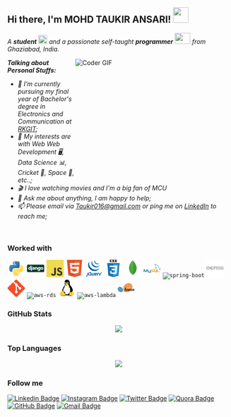 ## Hi there, I'm MOHD TAUKIR ANSARI! <img src="https://raw.githubusercontent.com/TheDudeThatCode/TheDudeThatCode/master/Assets/Hi.gif" width=35 height=35>

<p>
  <em>
    A <b>student</b> <img src="https://raw.githubusercontent.com/TheDudeThatCode/TheDudeThatCode/master/Assets/Medal.gif" width=20 height=20> and a passionate self-taught <b>programmer</b> <img src="https://raw.githubusercontent.com/TheDudeThatCode/TheDudeThatCode/master/Assets/Developer.gif" width=35 height=25> from Ghaziabad, India.
  </em>
 </p>

<img align="right" alt="Coder GIF" height=250 width=350 src="https://i.pinimg.com/originals/e4/26/70/e426702edf874b181aced1e2fa5c6cde.gif" />


<em>
  
**Talking about Personal Stuffs:**

- 💼 I’m currently pursuing my final year of Bachelor's degree in Electronics and Communication at [RKGIT](https://www.rkgit.edu.in/);
- 🤔 My interests are with Web Web Development 🖥️, Data Science 📊, Cricket 🏏, Space 🚀, etc..;
- 🎬 I love watching movies and I'm a big fan of MCU <img src="https://www.pngfind.com/pngs/m/173-1737725_captain-americas-shield-hd-png-download.png" width=15 height=15>
- 💬 Ask me about anything, I am happy to help;
- 📫 Please email via Taukir016@gmail.com or ping me on [LinkedIn](https://www.linkedin.com/in/mohd-taukir-ansari-734008179/) to reach me;
<br/> 
</em>

### Worked with 

<code><img height="40" src="https://raw.githubusercontent.com/devicons/devicon/master/icons/python/python-original.svg" title="python"></code>
<code><img height="40" src="https://raw.githubusercontent.com/devicons/devicon/master/icons/django/django-plain.svg" title="django"></code>
<code><img height="40" src="https://raw.githubusercontent.com/devicons/devicon/master/icons/javascript/javascript-original.svg" title="javascript"></code>
<code><img height="40" src="https://raw.githubusercontent.com/devicons/devicon/master/icons/html5/html5-original.svg" title="html5"></code>
<code><img height="40" src="https://raw.githubusercontent.com/devicons/devicon/master/icons/jquery/jquery-plain-wordmark.svg" title="jquery"></code>
<code><img height="40" src="https://raw.githubusercontent.com/devicons/devicon/master/icons/css3/css3-original-wordmark.svg" title="css3"></code>
<code><img height="40" src="https://raw.githubusercontent.com/devicons/devicon/master/icons/mongodb/mongodb-original.svg" title="mongodb"></code>
<code><img height="40" src="https://raw.githubusercontent.com/devicons/devicon/master/icons/mysql/mysql-original-wordmark.svg" title="mysql"></code>
<code><img height="40" src="https://pbs.twimg.com/profile_images/1235868806079057921/fTL08u_H_400x400.png" title="spring-boot"></code>
<code><img height="40" src="https://raw.githubusercontent.com/devicons/devicon/master/icons/express/express-original-wordmark.svg" title="express.js"></code>
<code><img height="40" src="https://raw.githubusercontent.com/devicons/devicon/master/icons/git/git-original.svg" title="git"></code>
<code><img height="40" src="https://cdn.worldvectorlogo.com/logos/aws-rds.svg" title="aws-rds"></code>
<code><img height="40" src="https://raw.githubusercontent.com/devicons/devicon/master/icons/linux/linux-original.svg" title="linux"></code>
<code><img height="40" src="https://cdn.worldvectorlogo.com/logos/aws-lambda-1.svg" title="aws-lambda"></code>
<code><img height="40" src="https://raw.githubusercontent.com/github/explore/80688e429a7d4ef2fca1e82350fe8e3517d3494d/topics/scikit-learn/scikit-learn.png" title="sklearn"></code>

### GitHub Stats

<p align="center">
  <a href = "https://github.com/Taukir016">
<img src="https://github-readme-stats-aj8vj7k8x.vercel.app/api?username=Taukir016&show_icons=true&title_color=ffc857&icon_color=8ac926&text_color=daf7dc&bg_color=151515&count_private=true&include_all_commits=true">
  </a>
 </p>
 
### Top Languages

<p align="center">
<a href = "https://github.com/Taukir016">
  <img src="https://github-readme-stats-aj8vj7k8x.vercel.app/api/top-langs/?username=Taukir016&layout=compact&title_color=ffc857&icon_color=8ac926&text_color=daf7dc&bg_color=151515&card_width=400">
</a>
</p>

### Follow me

[![Linkedin Badge](https://img.shields.io/badge/-taukir%20_73_79in-blue?style=flat-circle&logo=Linkedin&logoColor=white&link=https://www.linkedin.com/in/mohd-taukir-ansari-734008179/)](https://www.linkedin.com/in/mohd-taukir-ansari-734008179/) [![Instagram Badge](https://img.shields.io/badge/-@taukir__72__06-e02c73?style=flat-circle&labelColor=e02c73&logo=Instagram&logoColor=white&link=https://https://www.instagram.com/psychonomi/)](https://www.instagram.com/psychonomi/) [![Twitter Badge](https://img.shields.io/badge/-@MOHAMMA_81_46-1ca0f1?style=flat-circle&labelColor=1ca0f1&logo=twitter&logoColor=white&link=https://twitter.com/MOHAMMA08146282)](https://twitter.com/MOHAMMA08146282) [![Quora Badge](https://img.shields.io/badge/-@taukir_04-b92b27?style=flat-circle&labelColor=b92b27&logo=quora&logoColor=white&link=https://www.quora.com/profile/Taukir-Ansari-4)](https://www.quora.com/profile/Taukir-Ansari-4) [![GitHub Badge](https://img.shields.io/badge/-@Taukir016-24292e?style=flat-circle&labelColor=24292e&logo=github&logoColor=white&link=https://github.com/Taukir016)](https://github.com/Taukir016) [![Gmail Badge](https://img.shields.io/badge/-@Taukir016-d54b3d?style=flat-circle&labelColor=d54b3d&logo=gmail&logoColor=white&link=mailto:Taukir016@gmail.com)](mailto:Taukir016@gmail.com)

